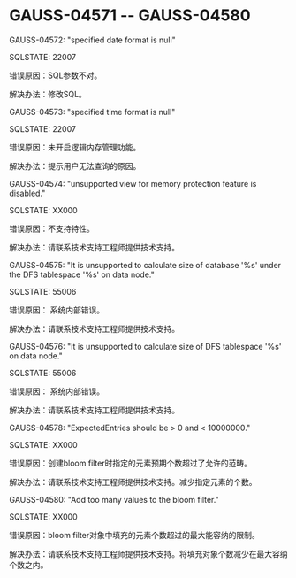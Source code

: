 # GAUSS-04571 -- GAUSS-04580

GAUSS-04572: "specified date format is null"

SQLSTATE: 22007

错误原因：SQL参数不对。

解决办法：修改SQL。

GAUSS-04573: "specified time format is null"

SQLSTATE: 22007

错误原因：未开启逻辑内存管理功能。

解决办法：提示用户无法查询的原因。

GAUSS-04574: "unsupported view for memory protection feature is disabled."

SQLSTATE: XX000

错误原因：不支持特性。

解决办法：请联系技术支持工程师提供技术支持。

GAUSS-04575: "It is unsupported to calculate size of database '%s' under the DFS tablespace '%s' on data node."

SQLSTATE: 55006

错误原因： 系统内部错误。

解决办法：请联系技术支持工程师提供技术支持。

GAUSS-04576: "It is unsupported to calculate size of DFS tablespace '%s' on data node."

SQLSTATE: 55006

错误原因： 系统内部错误。

解决办法：请联系技术支持工程师提供技术支持。

GAUSS-04578: "ExpectedEntries should be \> 0 and < 10000000."

SQLSTATE: XX000

错误原因：创建bloom filter时指定的元素预期个数超过了允许的范畴。

解决办法：请联系技术支持工程师提供技术支持。减少指定元素的个数。

GAUSS-04580: "Add too many values to the bloom filter."

SQLSTATE: XX000

错误原因：bloom filter对象中填充的元素个数超过的最大能容纳的限制。

解决办法：请联系技术支持工程师提供技术支持。将填充对象个数减少在最大容纳个数之内。
